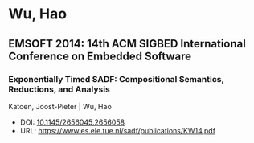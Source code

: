# Wu, Hao

## EMSOFT 2014: 14th ACM SIGBED International Conference on Embedded Software

### Exponentially Timed SADF: Compositional Semantics, Reductions, and Analysis
Katoen, Joost-Pieter | Wu, Hao
* DOI: [10.1145/2656045.2656058](https://doi.org/10.1145/2656045.2656058)
* URL: <https://www.es.ele.tue.nl/sadf/publications/KW14.pdf>

